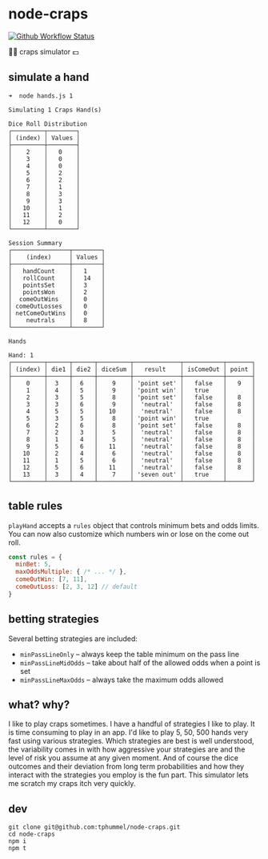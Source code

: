 # node-craps

[![Github Workflow Status](https://github.com/tphummel/node-craps/actions/workflows/ci.yaml/badge.svg)](https://github.com/tphummel/node-craps/actions/workflows/ci.yaml)

🎲🎲 craps simulator 💵

## simulate a hand

```
➜  node hands.js 1

Simulating 1 Craps Hand(s)

Dice Roll Distribution
┌─────────┬────────┐
│ (index) │ Values │
├─────────┼────────┤
│    2    │   0    │
│    3    │   0    │
│    4    │   0    │
│    5    │   2    │
│    6    │   2    │
│    7    │   1    │
│    8    │   3    │
│    9    │   3    │
│   10    │   1    │
│   11    │   2    │
│   12    │   0    │
└─────────┴────────┘

Session Summary
┌────────────────┬────────┐
│    (index)     │ Values │
├────────────────┼────────┤
│   handCount    │   1    │
│   rollCount    │   14   │
│   pointsSet    │   3    │
│   pointsWon    │   2    │
│  comeOutWins   │   0    │
│ comeOutLosses  │   0    │
│ netComeOutWins │   0    │
│    neutrals    │   8    │
└────────────────┴────────┘

Hands

Hand: 1
┌─────────┬──────┬──────┬─────────┬─────────────┬───────────┬───────┐
│ (index) │ die1 │ die2 │ diceSum │   result    │ isComeOut │ point │
├─────────┼──────┼──────┼─────────┼─────────────┼───────────┼───────┤
│    0    │  3   │  6   │    9    │ 'point set' │   false   │   9   │
│    1    │  4   │  5   │    9    │ 'point win' │   true    │       │
│    2    │  3   │  5   │    8    │ 'point set' │   false   │   8   │
│    3    │  3   │  6   │    9    │  'neutral'  │   false   │   8   │
│    4    │  5   │  5   │   10    │  'neutral'  │   false   │   8   │
│    5    │  3   │  5   │    8    │ 'point win' │   true    │       │
│    6    │  2   │  6   │    8    │ 'point set' │   false   │   8   │
│    7    │  2   │  3   │    5    │  'neutral'  │   false   │   8   │
│    8    │  1   │  4   │    5    │  'neutral'  │   false   │   8   │
│    9    │  5   │  6   │   11    │  'neutral'  │   false   │   8   │
│   10    │  2   │  4   │    6    │  'neutral'  │   false   │   8   │
│   11    │  1   │  5   │    6    │  'neutral'  │   false   │   8   │
│   12    │  5   │  6   │   11    │  'neutral'  │   false   │   8   │
│   13    │  3   │  4   │    7    │ 'seven out' │   true    │       │
└─────────┴──────┴──────┴─────────┴─────────────┴───────────┴───────┘
```

## table rules

`playHand` accepts a `rules` object that controls minimum bets and odds limits.
You can now also customize which numbers win or lose on the come out roll.

```js
const rules = {
  minBet: 5,
  maxOddsMultiple: { /* ... */ },
  comeOutWin: [7, 11],
  comeOutLoss: [2, 3, 12] // default
}
```

## betting strategies

Several betting strategies are included:

* `minPassLineOnly` – always keep the table minimum on the pass line
* `minPassLineMidOdds` – take about half of the allowed odds when a point is set
* `minPassLineMaxOdds` – always take the maximum odds allowed

## what? why?

I like to play craps sometimes. I have a handful of strategies I like to play. It is time consuming to play in an app. I'd like to play 5, 50, 500 hands very fast using various strategies. Which strategies are best is well understood, the variability comes in with how aggressive your strategies are and the level of risk you assume at any given moment. And of course the dice outcomes and their deviation from long term probabilities and how they interact with the strategies you employ is the fun part. This simulator lets me scratch my craps itch very quickly.  


## dev

```
git clone git@github.com:tphummel/node-craps.git
cd node-craps
npm i
npm t
```
